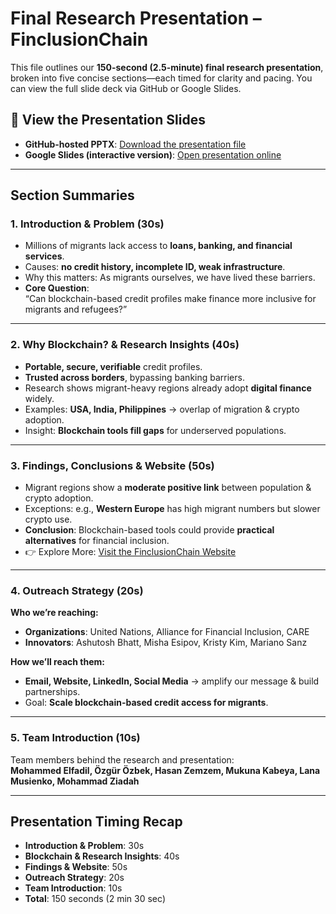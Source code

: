 # Final Research Presentation – FinclusionChain  

This file outlines our **150-second (2.5-minute) final research presentation**, broken into five concise sections—each timed for clarity and pacing. You can view the full slide deck via GitHub or Google Slides.  

## 🔗 View the Presentation Slides  

- **GitHub-hosted PPTX**: [Download the presentation file](https://github.com/MIT-Emerging-Talent/ET6-CDSP-group-12-repo/blob/main/6_final_presentation/Final%20Presentation_Group%2012.pptx)  
- **Google Slides (interactive version)**: [Open presentation online](https://docs.google.com/presentation/d/1FtGY3HVQ2eSgakDryXmXQbmJMqu1-w9H/edit?usp=sharing&ouid=103995366925866498618&rtpof=true&sd=true)  

---

## Section Summaries  

### 1. Introduction & Problem (30s)  

- Millions of migrants lack access to **loans, banking, and financial services**.  
- Causes: **no credit history, incomplete ID, weak infrastructure**.  
- Why this matters: As migrants ourselves, we have lived these barriers.  
- **Core Question**:  
“Can blockchain-based credit profiles make finance more inclusive for migrants and refugees?”  

---

### 2. Why Blockchain? & Research Insights (40s)  

- **Portable, secure, verifiable** credit profiles.  
- **Trusted across borders**, bypassing banking barriers.  
- Research shows migrant-heavy regions already adopt **digital finance** widely.  
- Examples: **USA, India, Philippines** → overlap of migration & crypto adoption.  
- Insight: **Blockchain tools fill gaps** for underserved populations.  

---

### 3. Findings, Conclusions & Website (50s)  

- Migrant regions show a **moderate positive link** between population & crypto adoption.  
- Exceptions: e.g., **Western Europe** has high migrant numbers but slower crypto use.  
- **Conclusion**: Blockchain-based tools could provide **practical alternatives** for financial inclusion.  
- 👉 Explore More: [Visit the FinclusionChain Website](https://finclusion6.github.io/CDSP-WEBPAGE/)  

---

### 4. Outreach Strategy (20s)  

**Who we’re reaching:**  

- **Organizations**: United Nations, Alliance for Financial Inclusion, CARE  
- **Innovators**: Ashutosh Bhatt, Misha Esipov, Kristy Kim, Mariano Sanz  

**How we’ll reach them:**  

- **Email, Website, LinkedIn, Social Media** → amplify our message & build partnerships.  
- Goal: **Scale blockchain-based credit access for migrants**.  

---

### 5. Team Introduction (10s)  

Team members behind the research and presentation:  
**Mohammed Elfadil, Özgür Özbek, Hasan Zemzem, Mukuna Kabeya, Lana Musienko, Mohammad Ziadah**  

---

## Presentation Timing Recap  

- **Introduction & Problem**: 30s  
- **Blockchain & Research Insights**: 40s  
- **Findings & Website**: 50s  
- **Outreach Strategy**: 20s  
- **Team Introduction**: 10s  
- **Total**: 150 seconds (2 min 30 sec)  
